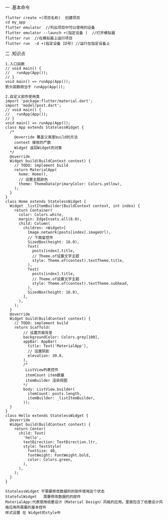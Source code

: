   一 .基本命令

    flutter create +(项目名称)  创建项目 
    cd my_app
    flutter emulator  //列出项目中可以使用的设备 
    flutter emulator --launch +(指定设备 )  //打开模拟器 
    flutter run  //在模拟器上运行项目 
    flutter run  -d +(指定设备 ID号) //运行在指定设备上  

 二 .知识点 

    1.入口函数 
    // void main() {
    //   runApp(App());
    // }
    void main() => runApp(App());
    箭头函数相当于 runApp(App());

    2.自定义部件使用类 
    import 'package:flutter/material.dart';
    import 'model/post.dart';
    // void main() {
    //   runApp(App());
    // }
    void main() => runApp(App());
    class App extends StatelessWidget {
      /*
        @override 覆盖父类里build的方法
        context 接收的产数
        Widget 返回Widget的对象
      */
      @override
      Widget build(BuildContext context) {
        // TODO: implement build
        return MaterialApp(
          home: Home(),
          // 设置主题颜色
          theme: ThemeData(primaryColor: Colors.yellow),
        );
      }
    }
    class Home extends StatelessWidget {
      Widget _listItemBuilder(BuildContext context, int index) {
        return Container(
          color: Colors.white,
          margin: EdgeInsets.all(8.0),
          child: Column(
            children: <Widget>[
              Image.network(posts[index].imageUrl),
              // 下面留控件
              SizedBox(height: 16.0),
              Text(
                posts[index].title,
                // Theme.of设置文字主题
                style: Theme.of(context).textTheme.title,
              ),
              Text(
                posts[index].title,
                // Theme.of设置文字主题
                style: Theme.of(context).textTheme.subhead,
              ),
              SizedBox(height: 16.0),
            ],
          ),
        );
      }
      @override
      Widget build(BuildContext context) {
        // TODO: implement build
        return Scaffold(
            // 设置页面背景
            backgroundColor: Colors.grey[100],
            appBar: AppBar(
              title: Text('MaterialApp'),
              // 设置阴影
              elevation: 30.0,
            ),
            /*
             ListView列表控件
             itemCount item数量
             itemBuilder 渲染视图
            */
            body: ListView.builder(
              itemCount: posts.length,
              itemBuilder: _listItemBuilder,
            ));
      }
    }
    class Hello extends StatelessWidget {
      @override
      Widget build(BuildContext context) {
        return Center(
          child: Text(
            'hello',
            textDirection: TextDirection.ltr,
            style: TextStyle(
              fontSize: 40,
              fontWeight: FontWeight.bold,
              color: Colors.green,
            ),
          ),
        );
      }
    }

    StatelessWidget 不需要修改数据的的部件使用这个状态  
    StatefulWidget   需要修改数据的的部件
    MaterialApp:代表使用纸墨设计（Material Design）风格的应用。里面包含了纸墨设计风格应用所需要的基本控件
    样式设置 在 Widget的style中 

